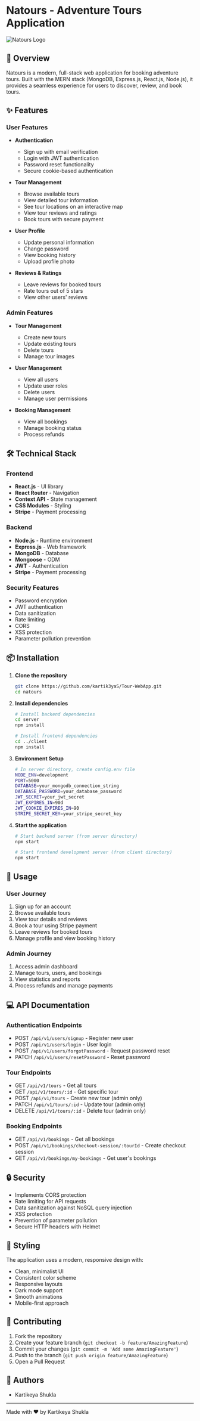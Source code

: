 # Natours - Adventure Tours Application

![Natours Logo](client/public/logo.png)

## 🌟 Overview

Natours is a modern, full-stack web application for booking adventure tours. Built with the MERN stack (MongoDB, Express.js, React.js, Node.js), it provides a seamless experience for users to discover, review, and book tours.

## ✨ Features

### User Features

- **Authentication**

  - Sign up with email verification
  - Login with JWT authentication
  - Password reset functionality
  - Secure cookie-based authentication

- **Tour Management**

  - Browse available tours
  - View detailed tour information
  - See tour locations on an interactive map
  - View tour reviews and ratings
  - Book tours with secure payment

- **User Profile**

  - Update personal information
  - Change password
  - View booking history
  - Upload profile photo

- **Reviews & Ratings**
  - Leave reviews for booked tours
  - Rate tours out of 5 stars
  - View other users' reviews

### Admin Features

- **Tour Management**

  - Create new tours
  - Update existing tours
  - Delete tours
  - Manage tour images

- **User Management**

  - View all users
  - Update user roles
  - Delete users
  - Manage user permissions

- **Booking Management**
  - View all bookings
  - Manage booking status
  - Process refunds

## 🛠 Technical Stack

### Frontend

- **React.js** - UI library
- **React Router** - Navigation
- **Context API** - State management
- **CSS Modules** - Styling
- **Stripe** - Payment processing

### Backend

- **Node.js** - Runtime environment
- **Express.js** - Web framework
- **MongoDB** - Database
- **Mongoose** - ODM
- **JWT** - Authentication
- **Stripe** - Payment processing

### Security Features

- Password encryption
- JWT authentication
- Data sanitization
- Rate limiting
- CORS
- XSS protection
- Parameter pollution prevention

## 📦 Installation

1. **Clone the repository**

   ```bash
   git clone https://github.com/kartik3yaS/Tour-WebApp.git
   cd natours
   ```

2. **Install dependencies**

   ```bash
   # Install backend dependencies
   cd server
   npm install

   # Install frontend dependencies
   cd ../client
   npm install
   ```

3. **Environment Setup**

   ```bash
   # In server directory, create config.env file
   NODE_ENV=development
   PORT=5000
   DATABASE=your_mongodb_connection_string
   DATABASE_PASSWORD=your_database_password
   JWT_SECRET=your_jwt_secret
   JWT_EXPIRES_IN=90d
   JWT_COOKIE_EXPIRES_IN=90
   STRIPE_SECRET_KEY=your_stripe_secret_key
   ```

4. **Start the application**

   ```bash
   # Start backend server (from server directory)
   npm start

   # Start frontend development server (from client directory)
   npm start
   ```

## 🚀 Usage

### User Journey

1. Sign up for an account
2. Browse available tours
3. View tour details and reviews
4. Book a tour using Stripe payment
5. Leave reviews for booked tours
6. Manage profile and view booking history

### Admin Journey

1. Access admin dashboard
2. Manage tours, users, and bookings
3. View statistics and reports
4. Process refunds and manage payments

## 💻 API Documentation

### Authentication Endpoints

- POST `/api/v1/users/signup` - Register new user
- POST `/api/v1/users/login` - User login
- POST `/api/v1/users/forgotPassword` - Request password reset
- PATCH `/api/v1/users/resetPassword` - Reset password

### Tour Endpoints

- GET `/api/v1/tours` - Get all tours
- GET `/api/v1/tours/:id` - Get specific tour
- POST `/api/v1/tours` - Create new tour (admin only)
- PATCH `/api/v1/tours/:id` - Update tour (admin only)
- DELETE `/api/v1/tours/:id` - Delete tour (admin only)

### Booking Endpoints

- GET `/api/v1/bookings` - Get all bookings
- POST `/api/v1/bookings/checkout-session/:tourId` - Create checkout session
- GET `/api/v1/bookings/my-bookings` - Get user's bookings

## 🔒 Security

- Implements CORS protection
- Rate limiting for API requests
- Data sanitization against NoSQL query injection
- XSS protection
- Prevention of parameter pollution
- Secure HTTP headers with Helmet

## 🎨 Styling

The application uses a modern, responsive design with:

- Clean, minimalist UI
- Consistent color scheme
- Responsive layouts
- Dark mode support
- Smooth animations
- Mobile-first approach

## 🤝 Contributing

1. Fork the repository
2. Create your feature branch (`git checkout -b feature/AmazingFeature`)
3. Commit your changes (`git commit -m 'Add some AmazingFeature'`)
4. Push to the branch (`git push origin feature/AmazingFeature`)
5. Open a Pull Request

## 👥 Authors

- Kartikeya Shukla

---

Made with ❤️ by Kartikeya Shukla
